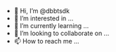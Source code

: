 - 👋 Hi, I’m @dbbtsdk
- 👀 I’m interested in ...
- 🌱 I’m currently learning ...
- 💞️ I’m looking to collaborate on ...
- 📫 How to reach me ...

<!---
dbbtsdk/dbbtsdk is a ✨ special ✨ repository because its `README.md` (this file) appears on your GitHub profile.
You can click the Preview link to take a look at your changes.
--->

